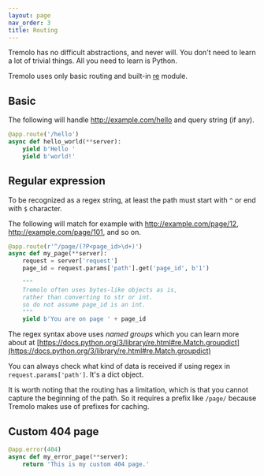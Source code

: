 ```yaml
---
layout: page
nav_order: 3
title: Routing
---
```


Tremolo has no difficult abstractions, and never will. You don't need to learn a lot of trivial things. All you need to learn is Python.

Tremolo uses only basic routing and built-in [re](https://docs.python.org/3/library/re.html) module.

## Basic
The following will handle
http://example.com/hello and query string (if any).

```python
@app.route('/hello')
async def hello_world(**server):
    yield b'Hello '
    yield b'world!'
```

## Regular expression
To be recognized as a regex string, at least the path must start with `^` or end with `$` character.

The following will match for example with http://example.com/page/12, http://example.com/page/101, and so on.

```python
@app.route(r'^/page/(?P<page_id>\d+)')
async def my_page(**server):
    request = server['request']
    page_id = request.params['path'].get('page_id', b'1')

    """
    Tremolo often uses bytes-like objects as is,
    rather than converting to str or int.
    so do not assume page_id is an int.
    """
    yield b'You are on page ' + page_id
```

The regex syntax above uses *named groups* which you can learn more about at [https://docs.python.org/3/library/re.html#re.Match.groupdict](https://docs.python.org/3/library/re.html#re.Match.groupdict)

You can always check what kind of data is received if using regex in `request.params['path']`. It's a dict object.

It is worth noting that the routing has a limitation, which is that you cannot capture the beginning of the path.
So it requires a prefix like `/page/` because Tremolo makes use of prefixes for caching.

## Custom 404 page
```python
@app.error(404)
async def my_error_page(**server):
    return 'This is my custom 404 page.'
```
 
